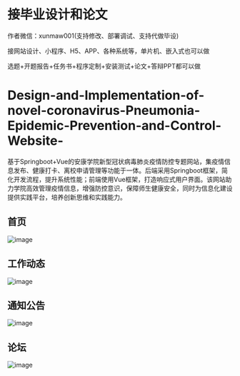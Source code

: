 # 接毕业设计和论文
作者微信：xunmaw001(支持修改、部署调试、支持代做毕设)

接网站设计、小程序、H5、APP、各种系统等，单片机、嵌入式也可以做

选题+开题报告+任务书+程序定制+安装测试+论文+答辩PPT都可以做
# Design-and-Implementation-of-novel-coronavirus-Pneumonia-Epidemic-Prevention-and-Control-Website-
基于Springboot+Vue的安康学院新型冠状病毒肺炎疫情防控专题网站，集疫情信息发布、健康打卡、离校申请管理等功能于一体。后端采用Springboot框架，简化开发流程，提升系统性能；前端使用Vue框架，打造响应式用户界面。该网站助力学院高效管理疫情信息，增强防控意识，保障师生健康安全，同时为信息化建设提供实践平台，培养创新思维和实践能力。
## 首页

![image](https://github.com/user-attachments/assets/dc4f7e9b-dff1-4ee6-80f5-db4ce179f424)
## 工作动态

![image](https://github.com/user-attachments/assets/a7bba71e-de85-47d0-b363-c2b50289787e)
## 通知公告

![image](https://github.com/user-attachments/assets/df2f7bbb-2fa1-4d57-8d22-20ab5a648150)
## 论坛

![image](https://github.com/user-attachments/assets/aac7d236-9a9b-4cd4-badb-317192c27a5f)
